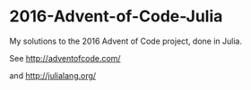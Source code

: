 # 2016-Advent-of-Code-Julia
My solutions to the 2016 Advent of Code project, done in Julia.

See http://adventofcode.com/

and http://julialang.org/


